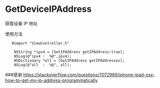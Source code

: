 # GetDeviceIPAddress
获取设备 IP 地址

使用方法

```
   #import "ViewController.h"
   
    NSString *ipv4 = [GetIPAddress getIPAddress:true];
    NSLog(@"ipv4 :  %@",ipv4);
    NSDictionary *all = [GetIPAddress getIPAddresses];
    NSLog(@"all  :  %@", all);

```

###感谢
https://stackoverflow.com/questions/7072989/iphone-ipad-osx-how-to-get-my-ip-address-programmatically